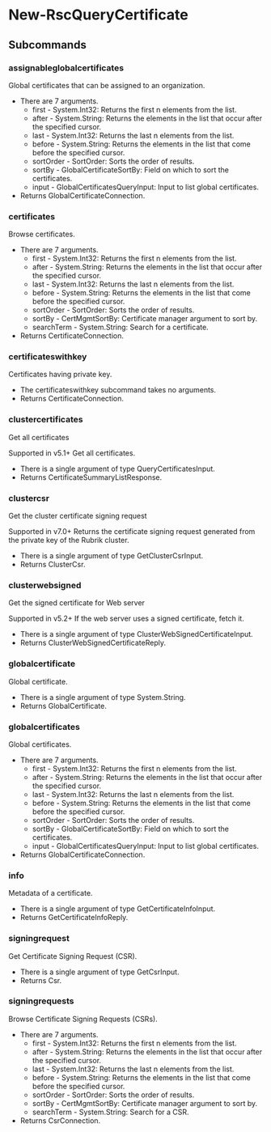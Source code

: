 # New-RscQueryCertificate
## Subcommands
### assignableglobalcertificates
Global certificates that can be assigned to an organization.

- There are 7 arguments.
    - first - System.Int32: Returns the first n elements from the list.
    - after - System.String: Returns the elements in the list that occur after the specified cursor.
    - last - System.Int32: Returns the last n elements from the list.
    - before - System.String: Returns the elements in the list that come before the specified cursor.
    - sortOrder - SortOrder: Sorts the order of results.
    - sortBy - GlobalCertificateSortBy: Field on which to sort the certificates.
    - input - GlobalCertificatesQueryInput: Input to list global certificates.
- Returns GlobalCertificateConnection.
### certificates
Browse certificates.

- There are 7 arguments.
    - first - System.Int32: Returns the first n elements from the list.
    - after - System.String: Returns the elements in the list that occur after the specified cursor.
    - last - System.Int32: Returns the last n elements from the list.
    - before - System.String: Returns the elements in the list that come before the specified cursor.
    - sortOrder - SortOrder: Sorts the order of results.
    - sortBy - CertMgmtSortBy: Certificate manager argument to sort by.
    - searchTerm - System.String: Search for a certificate.
- Returns CertificateConnection.
### certificateswithkey
Certificates having private key.

- The certificateswithkey subcommand takes no arguments.
- Returns CertificateConnection.
### clustercertificates
Get all certificates

Supported in v5.1+
Get all certificates.

- There is a single argument of type QueryCertificatesInput.
- Returns CertificateSummaryListResponse.
### clustercsr
Get the cluster certificate signing request

Supported in v7.0+
Returns the certificate signing request generated from the private key of the Rubrik cluster.

- There is a single argument of type GetClusterCsrInput.
- Returns ClusterCsr.
### clusterwebsigned
Get the signed certificate for Web server

Supported in v5.2+
If the web server uses a signed certificate, fetch it.

- There is a single argument of type ClusterWebSignedCertificateInput.
- Returns ClusterWebSignedCertificateReply.
### globalcertificate
Global certificate.

- There is a single argument of type System.String.
- Returns GlobalCertificate.
### globalcertificates
Global certificates.

- There are 7 arguments.
    - first - System.Int32: Returns the first n elements from the list.
    - after - System.String: Returns the elements in the list that occur after the specified cursor.
    - last - System.Int32: Returns the last n elements from the list.
    - before - System.String: Returns the elements in the list that come before the specified cursor.
    - sortOrder - SortOrder: Sorts the order of results.
    - sortBy - GlobalCertificateSortBy: Field on which to sort the certificates.
    - input - GlobalCertificatesQueryInput: Input to list global certificates.
- Returns GlobalCertificateConnection.
### info
Metadata of a certificate.

- There is a single argument of type GetCertificateInfoInput.
- Returns GetCertificateInfoReply.
### signingrequest
Get Certificate Signing Request (CSR).

- There is a single argument of type GetCsrInput.
- Returns Csr.
### signingrequests
Browse Certificate Signing Requests (CSRs).

- There are 7 arguments.
    - first - System.Int32: Returns the first n elements from the list.
    - after - System.String: Returns the elements in the list that occur after the specified cursor.
    - last - System.Int32: Returns the last n elements from the list.
    - before - System.String: Returns the elements in the list that come before the specified cursor.
    - sortOrder - SortOrder: Sorts the order of results.
    - sortBy - CertMgmtSortBy: Certificate manager argument to sort by.
    - searchTerm - System.String: Search for a CSR.
- Returns CsrConnection.
